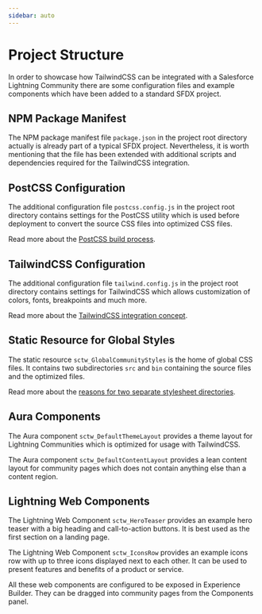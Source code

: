 ```yaml
---
sidebar: auto
---
```


# Project Structure

In order to showcase how TailwindCSS can be integrated with a Salesforce Lightning Community there are some configuration files and example components which have been added to a standard SFDX project.

## NPM Package Manifest

The NPM package manifest file `package.json` in the project root directory actually is already part of a typical SFDX project. Nevertheless, it is worth mentioning that the file has been extended with additional scripts and dependencies required for the TailwindCSS integration.

## PostCSS Configuration

The additional configuration file `postcss.config.js` in the project root directory contains settings for the PostCSS utility which is used before deployment to convert the source CSS files into optimized CSS files.

Read more about the [PostCSS build process](/concepts/#postcss-as-build-tool).

## TailwindCSS Configuration

The additional configuration file `tailwind.config.js` in the project root directory contains settings for TailwindCSS which allows customization of colors, fonts, breakpoints and much more.

Read more about the [TailwindCSS integration concept](/concepts/#tailwindcss-as-postcss-plugin).

## Static Resource for Global Styles

The static resource `sctw_GlobalCommunityStyles` is the home of global CSS files. It contains two subdirectories `src` and `bin` containing the source files and the optimized files.

Read more about the [reasons for two separate stylesheet directories](/concepts/#build-step-for-global-css-files).

## Aura Components

The Aura component `sctw_DefaultThemeLayout` provides a theme layout for Lightning Communities which is optimized for usage with TailwindCSS.

The Aura component `sctw_DefaultContentLayout` provides a lean content layout for community pages which does not contain anything else than a content region.

## Lightning Web Components

The Lightning Web Component `sctw_HeroTeaser` provides an example hero teaser with a big heading and call-to-action buttons. It is best used as the first section on a landing page.

The Lightning Web Component `sctw_IconsRow` provides an example icons row with up to three icons displayed next to each other. It can be used to present features and benefits of a product or service.

All these web components are configured to be exposed in Experience Builder. They can be dragged into community pages from the Components panel.
